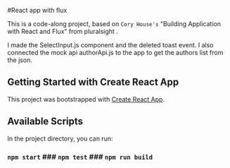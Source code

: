 #React app with flux

This is a code-along project, based on `Cory House's` "Building Application with React and Flux" from pluralsight .

I made the SelectInput.js component and the deleted toast event.
I also connected the mock api authorApi.js to the app to get the authors list from the json.

## Getting Started with Create React App

This project was bootstrapped with [Create React App](https://github.com/facebook/create-react-app).

## Available Scripts

In the project directory, you can run:

### `npm start` ### `npm test` ### `npm run build`


